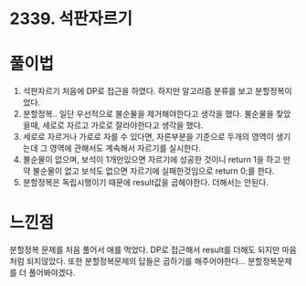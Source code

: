 # 2339. 석판자르기

# 풀이법

1) 석판자르기 처음에 DP로 접근을 하였다. 하지만 알고리즘 분류를 보고 분할정복이었다. 
2) 분할정복.. 일단 우선적으로 불순물을 제거해야한다고 생각을 했다. 불순물을 찾았을때, 세로로 자르고 가로로 잘라야한다고 생각을 했다.
3) 세로로 자르거나 가로로 자를 수 있다면, 자른부분을 기준으로 두개의 영역이 생기는데 그 영역에 관해서도 계속해서 자르기를 실시한다.
4) 불순물이 없으며, 보석이 1개만있으면 자르기에 성공한 것이니 return 1을 하고 만약 불순물이 없고 보석도 없으면 자르기에 실패한것임으로 return 0;를 한다.
5) 분할정복은 독립시행이기 때문에 result값을 곱해야한다. 더해서는 안된다.

# 느낀점
분할정복 문제를 처음 풀어서 애를 먹었다. DP로 접근해서 result를 더해도 되지만 마음처럼 되지않았다.
또한 분할정복문제의 답들은 곱하기를 해주어야한다... 분할정복문제를 더 풀어봐야겠다.